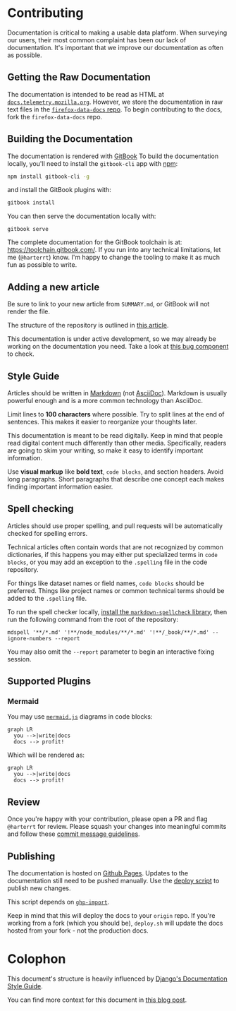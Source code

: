 # Contributing

Documentation is critical to making a usable data platform.
When surveying our users,
their most common complaint has been our lack of documentation.
It's important that we improve our documentation as often as possible.

## Getting the Raw Documentation

The documentation is intended to be read as HTML at
[`docs.telemetry.mozilla.org`](https://docs.telemetry.mozilla.org).
However, we store the documentation in raw text files in the
[`firefox-data-docs` repo](https://github.com/mozilla/firefox-data-docs).
To begin contributing to the docs, fork the `firefox-data-docs` repo.

## Building the Documentation

The documentation is rendered with [GitBook](https://www.gitbook.com/)
To build the documentation locally,
you'll need to install the `gitbook-cli` app with
[npm](https://www.npmjs.com/get-npm):

```bash
npm install gitbook-cli -g
```

and install the GitBook plugins with:

```bash
gitbook install
```

You can then serve the documentation locally with:

```
gitbook serve
```

The complete documentation for the GitBook toolchain is at: https://toolchain.gitbook.com/.
If you run into any technical limitations, let me (`@harterrt`) know.
I'm happy to change the tooling to make it as much fun as possible to write.

## Adding a new article

Be sure to link to your new article from `SUMMARY.md`, or GitBook will not render the file.

The structure of the repository is outlined in [this article](./structure.md).

This documentation is under active development,
so we may already be working on the documentation you need.
Take a look at
[this bug component](https://bugzilla.mozilla.org/buglist.cgi?product=Data%20Platform%20and%20Tools&component=Documentation%20and%20Knowledge%20Repo%20%28RTMO%29&resolution=---)
to check.

## Style Guide

Articles should be written in
[Markdown](https://daringfireball.net/projects/markdown/syntax)
(not [AsciiDoc](http://asciidoctor.org/docs/asciidoc-syntax-quick-reference/)).
Markdown is usually powerful enough and is a more common technology than AsciiDoc.

Limit lines to **100 characters** where possible.
Try to split lines at the end of sentences.
This makes it easier to reorganize your thoughts later.

This documentation is meant to be read digitally.
Keep in mind that people read digital content much differently than other media.
Specifically, readers are going to skim your writing,
so make it easy to identify important information.

Use **visual markup** like **bold text**, `code blocks`, and section headers.
Avoid long paragraphs.
Short paragraphs that describe one concept each makes finding important information easier.

## Spell checking

Articles should use proper spelling, and pull requests will be automatically checked for spelling
errors.

Technical articles often contain words that are not recognized by common dictionaries, if this
happens you may either put specialized terms in `code blocks`, or you may add an exception to
the `.spelling` file in the code repository.

For things like dataset names or field names, `code blocks` should be preferred. Things like
project names or common technical terms should be added to the `.spelling` file.

To run the spell checker locally, [install the `markdown-spellcheck` library](https://www.npmjs.com/package/markdown-spellcheck), then run the following command from the root of the repository:

`mdspell '**/*.md' '!**/node_modules/**/*.md' '!**/_book/**/*.md' --ignore-numbers --report`

You may also omit the `--report` parameter to begin an interactive fixing session.

## Supported Plugins

### Mermaid

You may use [`mermaid.js`](https://mermaidjs.github.io/) diagrams in code blocks:
```
graph LR
  you -->|write|docs
  docs --> profit!
```

Which will be rendered as:

```mermaid
graph LR
  you -->|write|docs
  docs --> profit!
```


## Review

Once you're happy with your contribution, please open a PR and flag `@harterrt` for review.
Please squash your changes  into meaningful commits  and follow these
[commit message guidelines](https://chris.beams.io/posts/git-commit/).

## Publishing

The documentation is hosted on [Github Pages](https://pages.github.com/).
Updates to the documentation still need to be pushed manually.
Use the [deploy script](https://github.com/mozilla/firefox-data-docs/blob/master/scripts/deploy.sh)
to publish new changes.

This script depends on
[`ghp-import`](https://github.com/davisp/ghp-import).

Keep in mind that this will deploy the docs to your `origin` repo.
If you're working from a fork (which you should be),
`deploy.sh` will update the docs hosted from your fork - not the production docs.

# Colophon

This document's structure is heavily influenced by
[Django's Documentation Style Guide](https://docs.djangoproject.com/en/1.11/internals/contributing/writing-documentation/).

You can find more context for this document in
[this blog post](http://blog.harterrt.com/lit-review.html).
